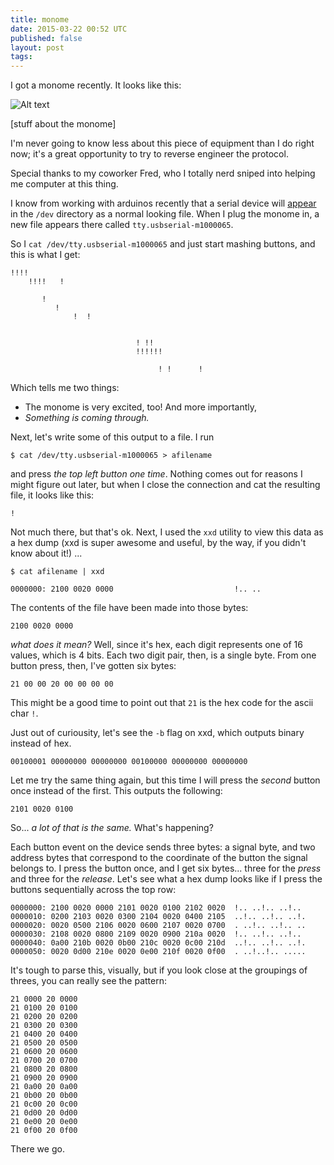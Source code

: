 ```yaml
---
title: monome
date: 2015-03-22 00:52 UTC
published: false
layout: post
tags:
---
```


I got a monome recently. It looks like this:

![Alt text](https://scontent.cdninstagram.com/hphotos-xfa1/t51.2885-15/11033021_390158761163593_1296814895_n.jpg)

[stuff about the monome]

I'm never going to know less about this piece of equipment than I do right now; it's a great opportunity to try to reverse engineer the protocol.

Special thanks to my coworker Fred, who I totally nerd sniped into helping me computer at this thing.

I know from working with arduinos recently that a serial device will [appear](http://en.wikipedia.org/wiki/Device\_file) in the `/dev` directory as a normal looking file. When I plug the monome in, a new file appears there called `tty.usbserial-m1000065`.

So I `cat /dev/tty.usbserial-m1000065` and just start mashing buttons, and this is what I get:

```
!!!!
    !!!!   !

       !
          !
              !  !


                            ! !!
                            !!!!!!

                                 ! !      !
```

Which tells me two things:

* The monome is very excited, too! And more importantly,
* _Something is coming through._

Next, let's write some of this output to a file. I run

```
$ cat /dev/tty.usbserial-m1000065 > afilename
```
and press _the top left button one time_. Nothing comes out for reasons I might figure out later, but when I close the connection and cat the resulting file, it looks like this:

```
!
```

Not much there, but that's ok. Next, I used the `xxd` utility to view this data as a hex dump (xxd is super awesome and useful, by the way, if you didn't know about it!) ...

```
$ cat afilename | xxd

0000000: 2100 0020 0000                           !.. ..
```

The contents of the file have been made into those bytes:

```
2100 0020 0000
```

_what does it mean?_ Well, since it's hex, each digit represents one of 16 values, which is 4 bits. Each two digit pair, then, is a single byte. From one button press, then, I've gotten six bytes:

```
21 00 00 20 00 00 00 00
```

This might be a good time to point out that `21` is the hex code for the ascii char `!`.

Just out of curiousity, let's see the `-b` flag on xxd, which outputs binary instead of hex.

```
00100001 00000000 00000000 00100000 00000000 00000000
```

Let me try the same thing again, but this time I will press the _second_ button once instead of the first. This outputs the following:

```
2101 0020 0100
```

So... _a lot of that is the same._ What's happening?

Each button event on the device sends three bytes: a signal byte, and two address bytes that correspond to the coordinate of the button the signal belongs to. I press the button once, and I get six bytes... three for the _press_ and three for the _release_. Let's see what a hex dump looks like if I press the buttons sequentially across the top row:

```
0000000: 2100 0020 0000 2101 0020 0100 2102 0020  !.. ..!.. ..!..
0000010: 0200 2103 0020 0300 2104 0020 0400 2105  ..!.. ..!.. ..!.
0000020: 0020 0500 2106 0020 0600 2107 0020 0700  . ..!.. ..!.. ..
0000030: 2108 0020 0800 2109 0020 0900 210a 0020  !.. ..!.. ..!..
0000040: 0a00 210b 0020 0b00 210c 0020 0c00 210d  ..!.. ..!.. ..!.
0000050: 0020 0d00 210e 0020 0e00 210f 0020 0f00  . ..!..!.. .....
```

It's tough to parse this, visually, but if you look close at the groupings of threes, you can really see the pattern:

```
21 0000 20 0000
21 0100 20 0100
21 0200 20 0200
21 0300 20 0300
21 0400 20 0400
21 0500 20 0500
21 0600 20 0600
21 0700 20 0700
21 0800 20 0800
21 0900 20 0900
21 0a00 20 0a00
21 0b00 20 0b00
21 0c00 20 0c00
21 0d00 20 0d00
21 0e00 20 0e00
21 0f00 20 0f00
```

There we go.
